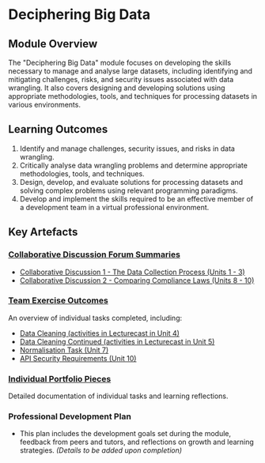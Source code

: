 # Deciphering Big Data

## Module Overview

The "Deciphering Big Data" module focuses on developing the skills necessary to manage and analyse large datasets, including identifying and mitigating challenges, risks, and security issues associated with data wrangling. It also covers designing and developing solutions using appropriate methodologies, tools, and techniques for processing datasets in various environments.

## Learning Outcomes

1. Identify and manage challenges, security issues, and risks in data wrangling.
2. Critically analyse data wrangling problems and determine appropriate methodologies, tools, and techniques.
3. Design, develop, and evaluate solutions for processing datasets and solving complex problems using relevant programming paradigms.
4. Develop and implement the skills required to be an effective member of a development team in a virtual professional environment.

## Key Artefacts

### [Collaborative Discussion Forum Summaries](./Collaborative_Discussions/README.md)

- [Collaborative Discussion 1 - The Data Collection Process (Units 1 - 3)](./Collaborative_Discussions/discussion_1.md)
- [Collaborative Discussion 2 - Comparing Compliance Laws (Units 8 - 10)](./Collaborative_Discussions/discussion_2.md)

### [Team Exercise Outcomes](./Individual_Tasks/README.md)

An overview of individual tasks completed, including:

- [Data Cleaning (activities in Lecturecast in Unit 4)](./Individual_Tasks/data_cleaning_unit4.md)
- [Data Cleaning Continued (activities in Lecturecast in Unit 5)](./Individual_Tasks/data_cleaning_unit5.md)
- [Normalisation Task (Unit 7)](./Individual_Tasks/normalisation_task_unit7.md)
- [API Security Requirements (Unit 10)](./Individual_Tasks/api_security_requirements_unit10.md)

### [Individual Portfolio Pieces](./Individual_Tasks/README.md)

Detailed documentation of individual tasks and learning reflections.

### Professional Development Plan

- This plan includes the development goals set during the module, feedback from peers and tutors, and reflections on growth and learning strategies. *(Details to be added upon completion)*
